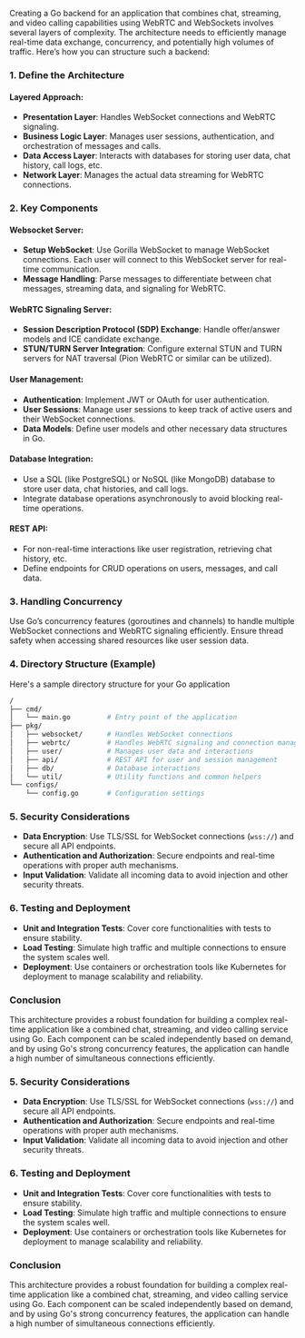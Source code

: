 Creating a Go backend for an application that combines chat, streaming, and video calling capabilities using WebRTC and WebSockets involves several layers of complexity. The architecture needs to efficiently manage real-time data exchange, concurrency, and potentially high volumes of traffic. Here’s how you can structure such a backend:

### 1. **Define the Architecture**

#### **Layered Approach:**

- **Presentation Layer**: Handles WebSocket connections and WebRTC signaling.
- **Business Logic Layer**: Manages user sessions, authentication, and orchestration of messages and calls.
- **Data Access Layer**: Interacts with databases for storing user data, chat history, call logs, etc.
- **Network Layer**: Manages the actual data streaming for WebRTC connections.

### 2. **Key Components**

#### **Websocket Server:**

- **Setup WebSocket**: Use Gorilla WebSocket to manage WebSocket connections. Each user will connect to this WebSocket server for real-time communication.
- **Message Handling**: Parse messages to differentiate between chat messages, streaming data, and signaling for WebRTC.

#### **WebRTC Signaling Server:**

- **Session Description Protocol (SDP) Exchange**: Handle offer/answer models and ICE candidate exchange.
- **STUN/TURN Server Integration**: Configure external STUN and TURN servers for NAT traversal (Pion WebRTC or similar can be utilized).

#### **User Management:**

- **Authentication**: Implement JWT or OAuth for user authentication.
- **User Sessions**: Manage user sessions to keep track of active users and their WebSocket connections.
- **Data Models**: Define user models and other necessary data structures in Go.

#### **Database Integration:**

- Use a SQL (like PostgreSQL) or NoSQL (like MongoDB) database to store user data, chat histories, and call logs.
- Integrate database operations asynchronously to avoid blocking real-time operations.

#### **REST API:**

- For non-real-time interactions like user registration, retrieving chat history, etc.
- Define endpoints for CRUD operations on users, messages, and call data.

### 3. **Handling Concurrency**

Use Go’s concurrency features (goroutines and channels) to handle multiple WebSocket connections and WebRTC signaling efficiently. Ensure thread safety when accessing shared resources like user session data.

### 4. **Directory Structure (Example)**

Here's a sample directory structure for your Go application


```bash
/
├── cmd/
│   └── main.go         # Entry point of the application
├── pkg/
│   ├── websocket/      # Handles WebSocket connections
│   ├── webrtc/         # Handles WebRTC signaling and connection management
│   ├── user/           # Manages user data and interactions
│   ├── api/            # REST API for user and session management
│   ├── db/             # Database interactions
│   └── util/           # Utility functions and common helpers
└── configs/
    └── config.go       # Configuration settings

```

### 5. **Security Considerations**

- **Data Encryption**: Use TLS/SSL for WebSocket connections (`wss://`) and secure all API endpoints.
- **Authentication and Authorization**: Secure endpoints and real-time operations with proper auth mechanisms.
- **Input Validation**: Validate all incoming data to avoid injection and other security threats.

### 6. **Testing and Deployment**

- **Unit and Integration Tests**: Cover core functionalities with tests to ensure stability.
- **Load Testing**: Simulate high traffic and multiple connections to ensure the system scales well.
- **Deployment**: Use containers or orchestration tools like Kubernetes for deployment to manage scalability and reliability.

### Conclusion

This architecture provides a robust foundation for building a complex real-time application like a combined chat, streaming, and video calling service using Go. Each component can be scaled independently based on demand, and by using Go's strong concurrency features, the application can handle a high number of simultaneous connections efficiently.
### 5. **Security Considerations**

- **Data Encryption**: Use TLS/SSL for WebSocket connections (`wss://`) and secure all API endpoints.
- **Authentication and Authorization**: Secure endpoints and real-time operations with proper auth mechanisms.
- **Input Validation**: Validate all incoming data to avoid injection and other security threats.

### 6. **Testing and Deployment**

- **Unit and Integration Tests**: Cover core functionalities with tests to ensure stability.
- **Load Testing**: Simulate high traffic and multiple connections to ensure the system scales well.
- **Deployment**: Use containers or orchestration tools like Kubernetes for deployment to manage scalability and reliability.

### Conclusion

This architecture provides a robust foundation for building a complex real-time application like a combined chat, streaming, and video calling service using Go. Each component can be scaled independently based on demand, and by using Go's strong concurrency features, the application can handle a high number of simultaneous connections efficiently.